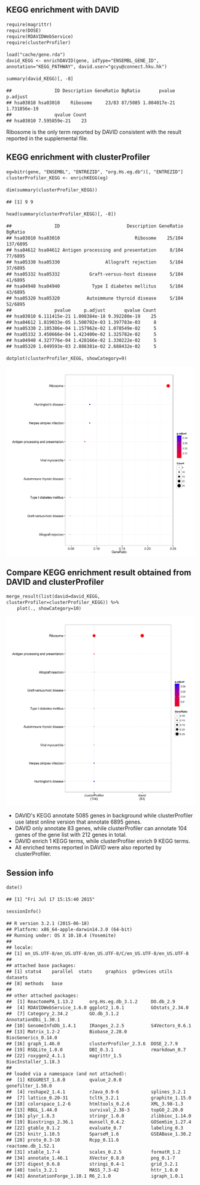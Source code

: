 KEGG enrichment with DAVID
--------------------------

    require(magrittr)
    require(DOSE)
    require(RDAVIDWebService)
    require(clusterProfiler)

    load("cache/gene.rda")
    david_KEGG <- enrichDAVID(gene, idType="ENSEMBL_GENE_ID", annotation="KEGG_PATHWAY", david.user="gcyu@connect.hku.hk")

    summary(david_KEGG)[, -8]

    ##                ID Description GeneRatio BgRatio       pvalue     p.adjust
    ## hsa03010 hsa03010    Ribosome     23/83 87/5085 1.804017e-21 1.731856e-19
    ##                qvalue Count
    ## hsa03010 7.595859e-21    23

Ribosome is the only term reported by DAVID consistent with the result
reported in the supplemental file.

KEGG enrichment with clusterProfiler
------------------------------------

    eg=bitr(gene, "ENSEMBL", "ENTREZID", "org.Hs.eg.db")[, "ENTREZID"]
    clusterProfiler_KEGG <- enrichKEGG(eg)

    dim(summary(clusterProfiler_KEGG))

    ## [1] 9 9

    head(summary(clusterProfiler_KEGG)[, -8])

    ##                ID                         Description GeneRatio  BgRatio
    ## hsa03010 hsa03010                            Ribosome    25/104 137/6895
    ## hsa04612 hsa04612 Antigen processing and presentation     8/104  77/6895
    ## hsa05330 hsa05330                 Allograft rejection     5/104  37/6895
    ## hsa05332 hsa05332           Graft-versus-host disease     5/104  41/6895
    ## hsa04940 hsa04940            Type I diabetes mellitus     5/104  43/6895
    ## hsa05320 hsa05320          Autoimmune thyroid disease     5/104  52/6895
    ##                pvalue     p.adjust       qvalue Count
    ## hsa03010 6.111415e-21 1.008384e-18 9.392280e-19    25
    ## hsa04612 1.819033e-05 1.500702e-03 1.397783e-03     8
    ## hsa05330 2.105386e-04 1.157962e-02 1.078549e-02     5
    ## hsa05332 3.450666e-04 1.423400e-02 1.325782e-02     5
    ## hsa04940 4.327776e-04 1.428166e-02 1.330222e-02     5
    ## hsa05320 1.049593e-03 2.886381e-02 2.688432e-02     5

    dotplot(clusterProfiler_KEGG, showCategory=9)

![](KEGG_files/figure-markdown_strict/unnamed-chunk-7-1.png)

Compare KEGG enrichment result obtained from DAVID and clusterProfiler
----------------------------------------------------------------------

    merge_result(list(david=david_KEGG, clusterProfiler=clusterProfiler_KEGG)) %>%
        plot(., showCategory=10)

![](KEGG_files/figure-markdown_strict/unnamed-chunk-8-1.png)

-   DAVID's KEGG annotate 5085 genes in background while clusterProfiler
    use latest online version that annotate 6895 genes.
-   DAVID only annotate 83 genes, while clusterProfiler can annotate 104
    genes of the gene list with 212 genes in total.
-   DAVID enrich 1 KEGG terms, while clusterProfiler enrich 9 KEGG
    terms.
-   All enriched terms reported in DAVID were also reported by
    clusterProfiler.

Session info
------------

    date()

    ## [1] "Fri Jul 17 15:15:40 2015"

    sessionInfo()

    ## R version 3.2.1 (2015-06-18)
    ## Platform: x86_64-apple-darwin14.3.0 (64-bit)
    ## Running under: OS X 10.10.4 (Yosemite)
    ## 
    ## locale:
    ## [1] en_US.UTF-8/en_US.UTF-8/en_US.UTF-8/C/en_US.UTF-8/en_US.UTF-8
    ## 
    ## attached base packages:
    ## [1] stats4    parallel  stats     graphics  grDevices utils     datasets 
    ## [8] methods   base     
    ## 
    ## other attached packages:
    ##  [1] ReactomePA_1.13.2      org.Hs.eg.db_3.1.2     DO.db_2.9             
    ##  [4] RDAVIDWebService_1.6.0 ggplot2_1.0.1          GOstats_2.34.0        
    ##  [7] Category_2.34.2        GO.db_3.1.2            AnnotationDbi_1.30.1  
    ## [10] GenomeInfoDb_1.4.1     IRanges_2.2.5          S4Vectors_0.6.1       
    ## [13] Matrix_1.2-2           Biobase_2.28.0         BiocGenerics_0.14.0   
    ## [16] graph_1.46.0           clusterProfiler_2.3.6  DOSE_2.7.9            
    ## [19] RSQLite_1.0.0          DBI_0.3.1              rmarkdown_0.7         
    ## [22] roxygen2_4.1.1         magrittr_1.5           BiocInstaller_1.18.3  
    ## 
    ## loaded via a namespace (and not attached):
    ##  [1] KEGGREST_1.8.0         qvalue_2.0.0           genefilter_1.50.0     
    ##  [4] reshape2_1.4.1         rJava_0.9-6            splines_3.2.1         
    ##  [7] lattice_0.20-31        tcltk_3.2.1            graphite_1.15.0       
    ## [10] colorspace_1.2-6       htmltools_0.2.6        XML_3.98-1.3          
    ## [13] RBGL_1.44.0            survival_2.38-3        topGO_2.20.0          
    ## [16] plyr_1.8.3             stringr_1.0.0          zlibbioc_1.14.0       
    ## [19] Biostrings_2.36.1      munsell_0.4.2          GOSemSim_1.27.4       
    ## [22] gtable_0.1.2           evaluate_0.7           labeling_0.3          
    ## [25] knitr_1.10.5           SparseM_1.6            GSEABase_1.30.2       
    ## [28] proto_0.3-10           Rcpp_0.11.6            reactome.db_1.52.1    
    ## [31] xtable_1.7-4           scales_0.2.5           formatR_1.2           
    ## [34] annotate_1.46.1        XVector_0.8.0          png_0.1-7             
    ## [37] digest_0.6.8           stringi_0.4-1          grid_3.2.1            
    ## [40] tools_3.2.1            MASS_7.3-42            httr_1.0.0            
    ## [43] AnnotationForge_1.10.1 R6_2.1.0               igraph_1.0.1
